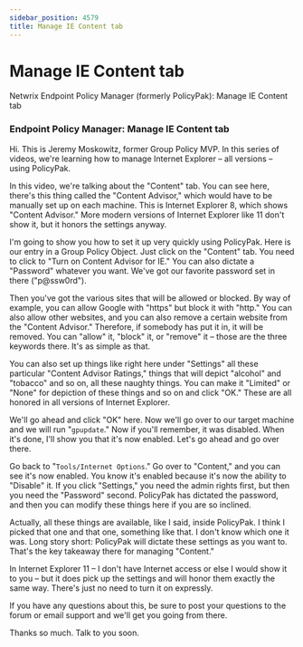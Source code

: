 ```yaml
---
sidebar_position: 4579
title: Manage IE Content tab
---
```


# Manage IE Content tab

Netwrix Endpoint Policy Manager (formerly PolicyPak): Manage IE Content tab

### Endpoint Policy Manager: Manage IE Content tab

Hi. This is Jeremy Moskowitz, former Group Policy MVP. In this series of videos, we're learning how to manage Internet Explorer – all versions – using PolicyPak.

In this video, we're talking about the "Content" tab. You can see here, there's this thing called the "Content Advisor," which would have to be manually set up on each machine. This is Internet Explorer 8, which shows "Content Advisor." More modern versions of Internet Explorer like 11 don't show it, but it honors the settings anyway.

I'm going to show you how to set it up very quickly using PolicyPak. Here is our entry in a Group Policy Object. Just click on the "Content" tab. You need to click to "Turn on Content Advisor for IE." You can also dictate a "Password" whatever you want. We've got our favorite password set in there ("p@ssw0rd").

Then you've got the various sites that will be allowed or blocked. By way of example, you can allow Google with "https" but block it with "http." You can also allow other websites, and you can also remove a certain website from the "Content Advisor." Therefore, if somebody has put it in, it will be removed. You can "allow" it, "block" it, or "remove" it – those are the three keywords there. It's as simple as that.

You can also set up things like right here under "Settings" all these particular "Content Advisor Ratings," things that will depict "alcohol" and "tobacco" and so on, all these naughty things. You can make it "Limited" or "None" for depiction of these things and so on and click "OK." These are all honored in all versions of Internet Explorer.

We'll go ahead and click "OK" here. Now we'll go over to our target machine and we will run "`gpupdate`." Now if you'll remember, it was disabled. When it's done, I'll show you that it's now enabled. Let's go ahead and go over there.

Go back to "`Tools/Internet Options`." Go over to "Content," and you can see it's now enabled. You know it's enabled because it's now the ability to "Disable" it. If you click "Settings," you need the admin rights first, but then you need the "Password" second. PolicyPak has dictated the password, and then you can modify these things here if you are so inclined.

Actually, all these things are available, like I said, inside PolicyPak. I think I picked that one and that one, something like that. I don't know which one it was. Long story short: PolicyPak will dictate these settings as you want to. That's the key takeaway there for managing "Content."

In Internet Explorer 11 – I don't have Internet access or else I would show it to you – but it does pick up the settings and will honor them exactly the same way. There's just no need to turn it on expressly.

If you have any questions about this, be sure to post your questions to the forum or email support and we'll get you going from there.

Thanks so much. Talk to you soon.